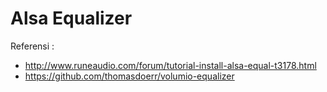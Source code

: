 # Alsa Equalizer

Referensi :
- http://www.runeaudio.com/forum/tutorial-install-alsa-equal-t3178.html
- https://github.com/thomasdoerr/volumio-equalizer
